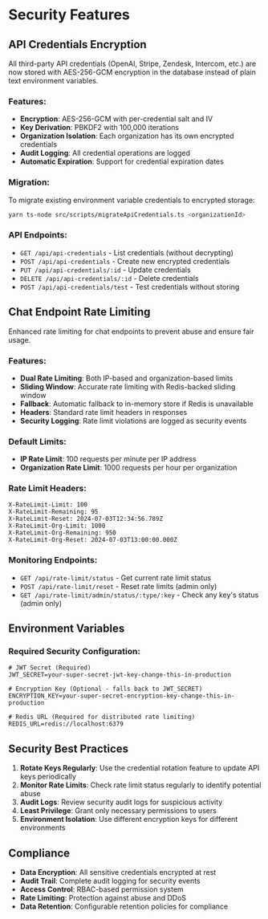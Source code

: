 # Security Features

## API Credentials Encryption

All third-party API credentials (OpenAI, Stripe, Zendesk, Intercom, etc.) are now stored with AES-256-GCM encryption in the database instead of plain text environment variables.

### Features:

- **Encryption**: AES-256-GCM with per-credential salt and IV
- **Key Derivation**: PBKDF2 with 100,000 iterations
- **Organization Isolation**: Each organization has its own encrypted credentials
- **Audit Logging**: All credential operations are logged
- **Automatic Expiration**: Support for credential expiration dates

### Migration:

To migrate existing environment variable credentials to encrypted storage:

```bash
yarn ts-node src/scripts/migrateApiCredentials.ts <organizationId>
```

### API Endpoints:

- `GET /api/api-credentials` - List credentials (without decrypting)
- `POST /api/api-credentials` - Create new encrypted credentials
- `PUT /api/api-credentials/:id` - Update credentials
- `DELETE /api/api-credentials/:id` - Delete credentials
- `POST /api/api-credentials/test` - Test credentials without storing

## Chat Endpoint Rate Limiting

Enhanced rate limiting for chat endpoints to prevent abuse and ensure fair usage.

### Features:

- **Dual Rate Limiting**: Both IP-based and organization-based limits
- **Sliding Window**: Accurate rate limiting with Redis-backed sliding window
- **Fallback**: Automatic fallback to in-memory store if Redis is unavailable
- **Headers**: Standard rate limit headers in responses
- **Security Logging**: Rate limit violations are logged as security events

### Default Limits:

- **IP Rate Limit**: 100 requests per minute per IP address
- **Organization Rate Limit**: 1000 requests per hour per organization

### Rate Limit Headers:

```
X-RateLimit-Limit: 100
X-RateLimit-Remaining: 95
X-RateLimit-Reset: 2024-07-03T12:34:56.789Z
X-RateLimit-Org-Limit: 1000
X-RateLimit-Org-Remaining: 950
X-RateLimit-Org-Reset: 2024-07-03T13:00:00.000Z
```

### Monitoring Endpoints:

- `GET /api/rate-limit/status` - Get current rate limit status
- `POST /api/rate-limit/reset` - Reset rate limits (admin only)
- `GET /api/rate-limit/admin/status/:type/:key` - Check any key's status (admin only)

## Environment Variables

### Required Security Configuration:

```env
# JWT Secret (Required)
JWT_SECRET=your-super-secret-jwt-key-change-this-in-production

# Encryption Key (Optional - falls back to JWT_SECRET)
ENCRYPTION_KEY=your-super-secret-encryption-key-change-this-in-production

# Redis URL (Required for distributed rate limiting)
REDIS_URL=redis://localhost:6379
```

## Security Best Practices

1. **Rotate Keys Regularly**: Use the credential rotation feature to update API keys periodically
2. **Monitor Rate Limits**: Check rate limit status regularly to identify potential abuse
3. **Audit Logs**: Review security audit logs for suspicious activity
4. **Least Privilege**: Grant only necessary permissions to users
5. **Environment Isolation**: Use different encryption keys for different environments

## Compliance

- **Data Encryption**: All sensitive credentials encrypted at rest
- **Audit Trail**: Complete audit logging for security events
- **Access Control**: RBAC-based permission system
- **Rate Limiting**: Protection against abuse and DDoS
- **Data Retention**: Configurable retention policies for compliance
